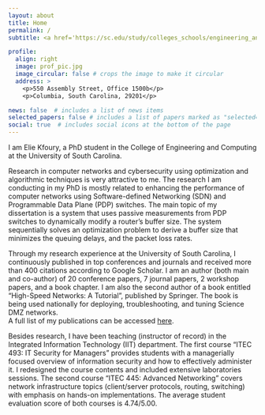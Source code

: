 ```yaml
---
layout: about
title: Home
permalink: /
subtitle: <a href='https://sc.edu/study/colleges_schools/engineering_and_computing/departments/integrated_information_technology/'>PhD Student, Integrated Information Technology Department, University of South Carolina</a>.

profile:
  align: right
  image: prof_pic.jpg
  image_circular: false # crops the image to make it circular
  address: >
    <p>550 Assembly Street, Office 1500b</p>
    <p>Columbia, South Carolina, 29201</p>

news: false  # includes a list of news items
selected_papers: false # includes a list of papers marked as "selected={true}"
social: true  # includes social icons at the bottom of the page
---
```


I am Elie Kfoury, a PhD student in the College of Engineering and Computing at the University of South Carolina.

Research in computer networks and cybersecurity using optimization and algorithmic techniques is very attractive to me. The research I am conducting in my PhD is mostly related to enhancing the performance of computer networks using Software-defined Networking (SDN) and Programmable Data Plane (PDP) switches. The main topic of my dissertation is a system that uses passive measurements from PDP switches to dynamically modify a router’s buffer size. The system sequentially solves an optimization problem to derive a buffer size that minimizes the queuing delays, and the packet loss rates. 

Through my research experience at the University of South Carolina, I continuously published in top conferences and journals and received more than 400 citations according to Google Scholar. I am an author (both main and co-author) of 20 conference papers, 7 journal papers, 2 workshop papers, and a book chapter. I am also the second author of a book entitled “High-Speed Networks: A Tutorial”, published by Springer. The book is being used nationally for deploying, troubleshooting, and tuning Science DMZ networks. <br>A full list of my publications can be accessed [here](/publications/).


Besides research, I have been teaching (instructor of record) in the Integrated Information Technology (IIT) department. The first course “ITEC 493: IT Security for Managers” provides students with a managerially focused overview of information security and how to effectively administer it. I redesigned the course contents and included extensive laboratories sessions. The second course “ITEC 445: Advanced Networking” covers network infrastructure topics (client/server protocols, routing, switching) with emphasis on hands-on implementations. The average student evaluation score of both courses is 4.74/5.00.

